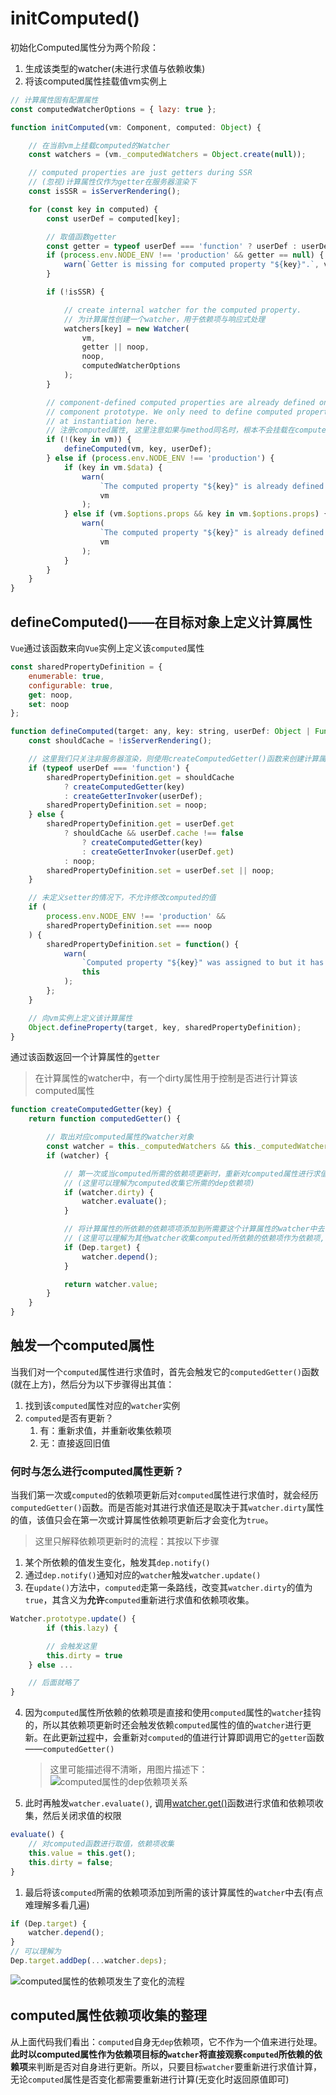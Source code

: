 # initComputed()
初始化Computed属性分为两个阶段：
1. 生成该类型的watcher(未进行求值与依赖收集)
2. 将该computed属性挂载值vm实例上

```js
// 计算属性固有配置属性
const computedWatcherOptions = { lazy: true };

function initComputed(vm: Component, computed: Object) {

    // 在当前vm上挂载computed的Watcher
    const watchers = (vm._computedWatchers = Object.create(null));

    // computed properties are just getters during SSR
    // (忽视)计算属性仅作为getter在服务器渲染下
    const isSSR = isServerRendering();

    for (const key in computed) {
        const userDef = computed[key];

        // 取值函数getter
        const getter = typeof userDef === 'function' ? userDef : userDef.get;
        if (process.env.NODE_ENV !== 'production' && getter == null) {
            warn(`Getter is missing for computed property "${key}".`, vm);
        }

        if (!isSSR) {

            // create internal watcher for the computed property.
            // 为计算属性创建一个watcher，用于依赖项与响应式处理
            watchers[key] = new Watcher(
                vm,
                getter || noop,
                noop,
                computedWatcherOptions
            );
        }

        // component-defined computed properties are already defined on the
        // component prototype. We only need to define computed properties defined
        // at instantiation here.
        // 注册computed属性, 这里注意如果与method同名时，根本不会挂载在computed属性在Vue实例上
        if (!(key in vm)) {
            defineComputed(vm, key, userDef);
        } else if (process.env.NODE_ENV !== 'production') {
            if (key in vm.$data) {
                warn(
                    `The computed property "${key}" is already defined in data.`,
                    vm
                );
            } else if (vm.$options.props && key in vm.$options.props) {
                warn(
                    `The computed property "${key}" is already defined as a prop.`,
                    vm
                );
            }
        }
    }
}
```

## defineComputed()——在目标对象上定义计算属性

`Vue`通过该函数来向`Vue`实例上定义该`computed`属性

```js
const sharedPropertyDefinition = {
    enumerable: true,
    configurable: true,
    get: noop,
    set: noop
};

function defineComputed(target: any, key: string, userDef: Object | Function) {
    const shouldCache = !isServerRendering();

    // 这里我们只关注非服务器渲染，则使用createComputedGetter()函数来创建计算属性的getter
    if (typeof userDef === 'function') {
        sharedPropertyDefinition.get = shouldCache
            ? createComputedGetter(key)
            : createGetterInvoker(userDef);
        sharedPropertyDefinition.set = noop;
    } else {
        sharedPropertyDefinition.get = userDef.get
            ? shouldCache && userDef.cache !== false
                ? createComputedGetter(key)
                : createGetterInvoker(userDef.get)
            : noop;
        sharedPropertyDefinition.set = userDef.set || noop;
    }

    // 未定义setter的情况下，不允许修改computed的值
    if (
        process.env.NODE_ENV !== 'production' &&
        sharedPropertyDefinition.set === noop
    ) {
        sharedPropertyDefinition.set = function() {
            warn(
                `Computed property "${key}" was assigned to but it has no setter.`,
                this
            );
        };
    }

    // 向vm实例上定义该计算属性
    Object.defineProperty(target, key, sharedPropertyDefinition);
}
```

通过该函数返回一个计算属性的`getter`

> 在计算属性的watcher中，有一个dirty属性用于控制是否进行计算该computed属性

```js
function createComputedGetter(key) {
    return function computedGetter() {

        // 取出对应computed属性的watcher对象
        const watcher = this._computedWatchers && this._computedWatchers[key]
        if (watcher) {

            // 第一次或当computed所需的依赖项更新时，重新对computed属性进行求值
            // (这里可以理解为computed收集它所需的dep依赖项)
            if (watcher.dirty) {
                watcher.evaluate();
            }

            // 将计算属性的所依赖的依赖项项添加到所需要这个计算属性的watcher中去
            // (这里可以理解为其他watcher收集computed所依赖的依赖项作为依赖项, 因为我们可以看出来计算属性没有单独的dep依赖项)
            if (Dep.target) {
                watcher.depend();
            }

            return watcher.value;
        }
    }
}
```

## 触发一个computed属性

当我们对一个`computed`属性进行求值时，首先会触发它的`computedGetter()`函数(就在上方)，然后分为以下步骤得出其值：

1. 找到该`computed`属性对应的`watcher`实例
2. `computed`是否有更新？
   1. 有：重新求值，并重新收集依赖项
   2. 无：直接返回旧值

### 何时与怎么进行computed属性更新？

当我们第一次或`computed`的依赖项更新后对`computed`属性进行求值时，就会经历`computedGetter()`函数。而是否能对其进行求值还是取决于其`watcher.dirty`属性的值，该值只会在第一次或计算属性依赖项更新后才会变化为`true`。

>这里只解释依赖项更新时的流程：其按以下步骤

1. 某个所依赖的值发生变化，触发其`dep.notify()`
2. 通过`dep.notify()`通知对应的`watcher`触发`watcher.update()`
3. 在`update()`方法中，`computed`走第一条路线，改变其`watcher.dirty`的值为`true`，其含义为**允许**`computed`重新进行求值和依赖项收集。

```js
Watcher.prototype.update() {
        if (this.lazy) {

        // 会触发这里
        this.dirty = true
    } else ...

    // 后面就略了
}
```

4. 因为`computed`属性所依赖的依赖项是直接和使用`computed`属性的`watcher`挂钩的，所以其依赖项更新时还会触发依赖`computed`属性的值的`watcher`进行更新。在此更新[过程](../../Vue中的响应式属性/Dep依赖项#如何触发依赖更新)中，会重新对`computed`的值进行计算即调用它的`getter`函数——`computedGetter()`
   >这里可能描述得不清晰，用图片描述下：
   ![computed属性的dep依赖项关系](../imgs/computed属性的dep依赖项关系.svg)
5. 此时再触发`watcher.evaluate()`, 调用[watcher.get()](../../Vue中的响应式属性/Watcher监听者对象#Watcher.prototype.get())函数进行求值和依赖项收集，然后关闭求值的权限

```js
evaluate() {
    // 对computed函数进行取值，依赖项收集
    this.value = this.get();
    this.dirty = false;
}
```

1. 最后将该`computed`所需的依赖项添加到所需的该计算属性的`watcher`中去(有点难理解多看几遍)

```js
if (Dep.target) {
    watcher.depend();
}
// 可以理解为
Dep.target.addDep(...watcher.deps);
```

![computed属性的依赖项发生了变化的流程](../imgs/computed属性的依赖项发生了变化的流程.svg)

## computed属性依赖项收集的整理

从上面代码我们看出：`computed`自身无`dep`依赖项，它不作为一个值来进行处理。**此时以computed属性作为依赖项目标的`watcher`将直接观察`computed`所依赖的依赖项**来判断是否对自身进行更新。所以，只要目标`watcher`要重新进行求值计算，无论`computed`属性是否变化都需要重新进行计算(无变化时返回原值即可)